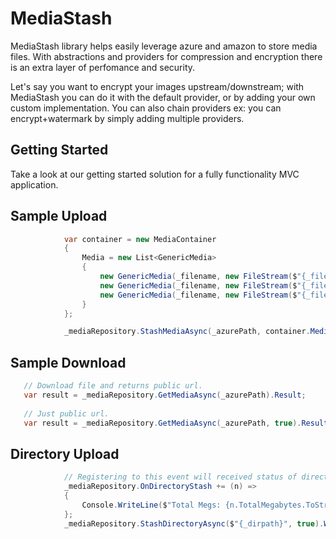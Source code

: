 # MediaStash
MediaStash library helps easily leverage azure and amazon to store media files. With abstractions and providers for compression and encryption there is an extra layer of perfomance and security.

Let's say you want to encrypt your images upstream/downstream; with MediaStash you can do it with the default provider, or by adding your own custom implementation. You can also chain providers ex: you can encrypt+watermark by simply adding multiple providers.

## Getting Started
Take a look at our getting started solution for a fully functionality MVC application.

## Sample Upload 
```c#
            var container = new MediaContainer
            {
                Media = new List<GenericMedia>
                {
                    new GenericMedia(_filename, new FileStream($"{_filePath}{_filename}", FileMode.Open).ToByteArray(true)),
                    new GenericMedia(_filename, new FileStream($"{_filePath}{_filename}", FileMode.Open).ToByteArray(true)),
                    new GenericMedia(_filename, new FileStream($"{_filePath}{_filename}", FileMode.Open).ToByteArray(true))
                }
            };

            _mediaRepository.StashMediaAsync(_azurePath, container.Media).Wait(); 
```

## Sample Download 
```c#
   // Download file and returns public url.
   var result = _mediaRepository.GetMediaAsync(_azurePath).Result;
   
   // Just public url.
   var result = _mediaRepository.GetMediaAsync(_azurePath, true).Result;
```

## Directory Upload 
```c#
            // Registering to this event will received status of directory upload.
            _mediaRepository.OnDirectoryStash += (n) =>
            {
                Console.WriteLine($"Total Megs: {n.TotalMegabytes.ToString("f2")} Processed: {n.ProcessedMegabytes.ToString("f2")}");
            };
            _mediaRepository.StashDirectoryAsync($"{_dirpath}", true).Wait();
```
